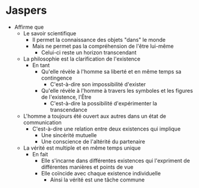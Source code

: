 # Jaspers
- Affirme que
  - Le savoir scientifique
    - Il permet la connaissance des objets "dans" le monde
    - Mais ne permet pas la compréhension de l'être lui-même
      - Celui-ci reste un horizon transcendant
  - La philosophie est la clarification de l'existence
    - En tant
      - Qu'elle révèle à l'homme sa liberté et en même temps sa contingence
        - C'est-à-dire son impossibilité d'exister 
      - Qu'elle révèle à l'homme à travers les symboles et les figures de l'existence, l'Être
        - C'est-à-dire la possibilité d'expérimenter la transcendance
  - L'homme a toujours été ouvert aux autres dans un état de communication
    - C'est-à-dire une relation entre deux existences qui implique
      - Une sincérité mutuelle
      - Une conscience de l'altérité du partenaire
  - La vérité est multiple et en même temps unique
    - En fait
      - Elle s'incarne dans différentes existences qui l'expriment de différentes manières et points de vue
      - Elle coïncide avec chaque existence individuelle
        - Ainsi la vérité est une tâche commune                
